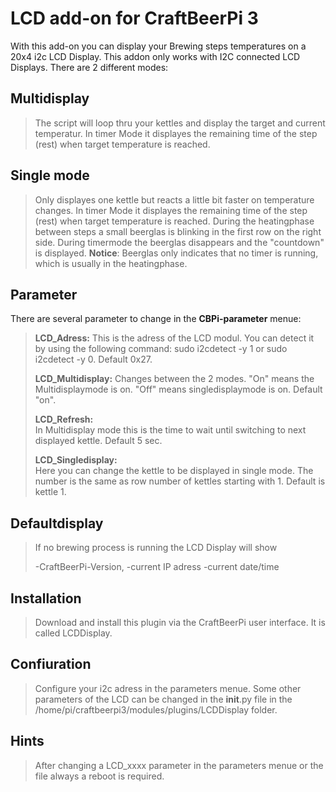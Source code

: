 # LCD add-on for CraftBeerPi 3

With this add-on you can display your Brewing steps temperatures on a 20x4 i2c LCD Display.
This addon only works with I2C connected LCD Displays.
There are 2 different modes:

Multidisplay
-------------

> The script will loop thru your kettles and display the target and
> current temperatur. In timer Mode it displayes the remaining time of
> the step (rest) when target temperature is reached.

Single mode
------------

> Only displayes one kettle but reacts a little bit faster on temperature changes. 
> In timer Mode it displayes the remaining time of
> the step (rest) when target temperature is reached.
> During the heatingphase between steps a small beerglas is blinking in the first row on the right side.
> During timermode the beerglas disappears and the "countdown" is displayed.
> **Notice**: Beerglas only indicates that no timer is running, which is usually in the heatingphase.


Parameter
----------

There are several parameter to change in the **CBPi-parameter** menue:

> **LCD_Adress:** 
> This is the adress of the LCD modul. You can detect it by 
> using the following command:   sudo i2cdetect -y 1 or sudo i2cdetect
> -y 0.   Default 0x27.
> 
> 
> **LCD_Multidisplay:** 
> Changes between the 2 modes. "On" means the Multidisplaymode is on. "Off" means singledisplaymode is on. Default "on". 
> 
> **LCD_Refresh:**		  
> In Multidisplay mode this is the time to wait until switching to next displayed kettle. Default 5 sec.
> 
> 
> **LCD_Singledisplay:** 	  
> Here you can change the kettle to be displayed in single mode. The number is the same as row number  of
> kettles starting with 1. Default is kettle 1.

Defaultdisplay
--------------

> If no brewing process is running the LCD Display will show
> 
> -CraftBeerPi-Version, 
>-current IP adress 
>-current date/time

## Installation

> Download and install this plugin via 
> the CraftBeerPi user interface. It is called LCDDisplay.

## Confiuration

> Configure your i2c adress in the parameters menue. Some other
> parameters of the LCD can be changed in the  __init__.py file in the
> /home/pi/craftbeerpi3/modules/plugins/LCDDisplay folder.

## Hints

> After changing a LCD_xxxx parameter in the parameters menue or the
> file always a reboot is required.
